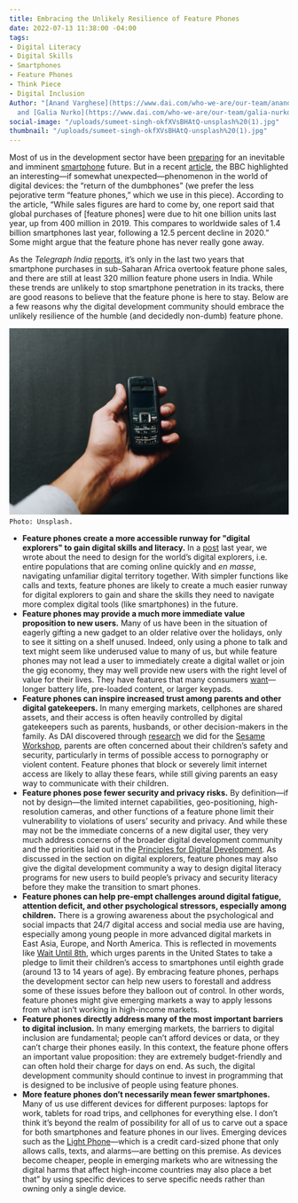 ```yaml
---
title: Embracing the Unlikely Resilience of Feature Phones
date: 2022-07-13 11:38:00 -04:00
tags:
- Digital Literacy
- Digital Skills
- Smartphones
- Feature Phones
- Think Piece
- Digital Inclusion
Author: "[Anand Varghese](https://www.dai.com/who-we-are/our-team/anand-varghese)
  and [Galia Nurko](https://www.dai.com/who-we-are/our-team/galia-nurko)"
social-image: "/uploads/sumeet-singh-okfXVsBHAtQ-unsplash%20(1).jpg"
thumbnail: "/uploads/sumeet-singh-okfXVsBHAtQ-unsplash%20(1).jpg"
---
```


Most of us in the development sector have been [preparing](https://blogs.worldbank.org/digital-development/mobile-based-solutions-can-strengthen-human-capital-gains-disrupted-covid-19) for an inevitable and imminent [smartphone](https://www.worldbank.org/en/events/2021/06/10/using-smartphones-to-strengthen-the-human-capital-of-online-and-offline-populations-new-evidence-and-collaborations-for-) future. But in a recent [article](https://www.bbc.com/news/business-60763168), the BBC highlighted an interesting—if somewhat unexpected—phenomenon in the world of digital devices: the “return of the dumbphones” (we prefer the less pejorative term “feature phones,” which we use in this piece). According to the article, “While sales figures are hard to come by, one report said that global purchases of [feature phones] were due to hit one billion units last year, up from 400 million in 2019. This compares to worldwide sales of 1.4 billion smartphones last year, following a 12.5 percent decline in 2020.” Some might argue that the feature phone has never really gone away. 

<!--more-->

As the *Telegraph India* [reports](https://www.telegraphindia.com/opinion/editorial-dumb-it-down-it-might-be-a-smart-idea-to-buy-a-dumbphone-devices-that-allow-users-to-make-calls-or-shoot-off-texts-only-which-is-making-a-comeback/cid/1857729), it’s only in the last two years that smartphone purchases in sub-Saharan Africa overtook feature phone sales, and there are still at least 320 million feature phone users in India. While these trends are unlikely to stop smartphone penetration in its tracks, there are good reasons to believe that the feature phone is here to stay. Below are a few reasons why the digital development community should embrace the unlikely resilience of the humble (and decidedly non-dumb) feature phone.

![sumeet-singh-okfXVsBHAtQ-unsplash (1).jpg](/uploads/sumeet-singh-okfXVsBHAtQ-unsplash%20(1).jpg)`Photo: Unsplash.`

* **Feature phones create a more accessible runway for "digital explorers" to gain digital skills and literacy.** In a [post](https://dai-global-digital.com/beyond-features-designing-for-the-worlds-digital-explorers.html?utm_source=related-box) last year, we wrote about the need to design for the world’s digital explorers, i.e. entire populations that are coming online quickly and *en masse*, navigating unfamiliar digital territory together. With simpler functions like calls and texts, feature phones are likely to create a much easier runway for digital explorers to gain and share the skills they need to navigate more complex digital tools (like smartphones) in the future. 
* **Feature phones may provide a much more immediate value proposition to new users.** Many of us have been in the situation of eagerly gifting a new gadget to an older relative over the holidays, only to see it sitting on a shelf unused. Indeed, only using a phone to talk and text might seem like underused value to many of us, but while feature phones may not lead a user to immediately create a digital wallet or join the gig economy, they may well provide new users with the right level of value for their lives. They have features that many consumers [want](https://www.slideshare.net/GunaahoKaDevta/value-proposition-for-feature-phones)—longer battery life, pre-loaded content, or larger keypads. 
* **Feature phones can inspire increased trust among parents and other digital gatekeepers.** In many emerging markets, cellphones are shared assets, and their access is often heavily controlled by digital gatekeepers such as parents, husbands, or other decision-makers in the family. As DAI discovered through [research](https://dai-global-digital.com/frontier-insights-colombia-understanding-childrens-digital-access.html) we did for the [Sesame Workshop](https://www.sesameworkshop.org/), parents are often concerned about their children’s safety and security, particularly in terms of possible access to pornography or violent content. Feature phones that block or severely limit internet access are likely to allay these fears, while still giving parents an easy way to communicate with their children. 
* **Feature phones pose fewer security and privacy risks.** By definition—if not by design—the limited internet capabilities, geo-positioning, high-resolution cameras, and other functions of a feature phone limit their vulnerability to violations of users’ security and privacy. And while these may not be the immediate concerns of a new digital user, they very much address concerns of the broader digital development community and the priorities laid out in the [Principles for Digital Development](https://digitalprinciples.org/). As discussed in the section on digital explorers, feature phones may also give the digital development community a way to design digital literacy programs for new users to build people’s privacy and security literacy before they make the transition to smart phones. 
* **Feature phones can help pre-empt challenges around digital fatigue, attention deficit, and other psychological stressors, especially among children.** There is a growing awareness about the psychological and social impacts that 24/7 digital access and social media use are having, especially among young people in more advanced digital markets in East Asia, Europe, and North America. This is reflected in movements like [Wait Until 8th](https://www.waituntil8th.org/), which urges parents in the United States to take a pledge to limit their children’s access to smartphones until eighth grade (around 13 to 14 years of age). By embracing feature phones, perhaps the development sector can help new users to forestall and address some of these issues before they balloon out of control. In other words, feature phones might give emerging markets a way to apply lessons from what isn’t working in high-income markets.
* **Feature phones directly address many of the most important barriers to digital inclusion.** In many emerging markets, the barriers to digital inclusion are fundamental; people can’t afford devices or data, or they can’t charge their phones easily. In this context, the feature phone offers an important value proposition: they are extremely budget-friendly and can often hold their charge for days on end. As such, the digital development community should continue to invest in programming that is designed to be inclusive of people using feature phones. 
* **More feature phones don’t necessarily mean fewer smartphones.** Many of us use different devices for different purposes: laptops for work, tablets for road trips, and cellphones for everything else. I don’t think it’s beyond the realm of possibility for all of us to carve out a space for both smartphones and feature phones in our lives. Emerging devices such as the [Light Phone](https://www.thelightphone.com/)—which is a credit card-sized phone that only allows calls, texts, and alarms—are betting on this premise. As devices become cheaper, people in emerging markets who are witnessing the digital harms that affect high-income countries may also place a bet that” by using specific devices to serve specific needs rather than owning only a single device. 
